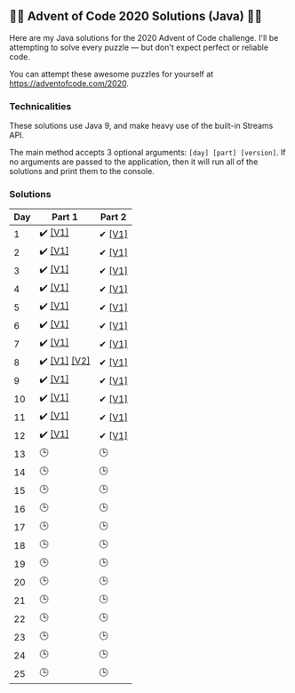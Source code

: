 ## 🎄🎄 Advent of Code 2020 Solutions (Java) 🎄🎄
Here are my Java solutions for the 2020 Advent of Code challenge. I'll be attempting to solve every puzzle — but
 don't expect perfect or reliable code.

You can attempt these awesome puzzles for yourself at https://adventofcode.com/2020.

### Technicalities
These solutions use Java 9, and make heavy use of the built-in Streams API.

The main method accepts 3 optional arguments: `[day] [part] [version]`. If no arguments are passed to the application,
 then it will run all of the solutions and print them to the console.


### Solutions
Day | Part 1 | Part 2
--- | --- | ---
1 | ✔️ [[V1]](src/main/java/uk/oczadly/karl/aoc20/solution/day1/Day1Part1.java) | ✔ [[V1]](src/main/java/uk/oczadly/karl/aoc20/solution/day1/Day1Part2.java)
2 | ✔️ [[V1]](src/main/java/uk/oczadly/karl/aoc20/solution/day2/Day2Part1.java) | ✔ [[V1]](src/main/java/uk/oczadly/karl/aoc20/solution/day2/Day2Part2.java)
3 | ✔️ [[V1]](src/main/java/uk/oczadly/karl/aoc20/solution/day3/Day3Part1.java) | ✔ [[V1]](src/main/java/uk/oczadly/karl/aoc20/solution/day3/Day3Part2.java)
4 | ✔️ [[V1]](src/main/java/uk/oczadly/karl/aoc20/solution/day4/Day4Part1.java) | ✔ [[V1]](src/main/java/uk/oczadly/karl/aoc20/solution/day4/Day4Part2.java)
5 | ✔️ [[V1]](src/main/java/uk/oczadly/karl/aoc20/solution/day5/Day5Part1.java) | ✔ [[V1]](src/main/java/uk/oczadly/karl/aoc20/solution/day5/Day5Part2.java)
6 | ✔️ [[V1]](src/main/java/uk/oczadly/karl/aoc20/solution/day6/Day6Part1.java) | ✔ [[V1]](src/main/java/uk/oczadly/karl/aoc20/solution/day6/Day6Part2.java)
7 | ✔️ [[V1]](src/main/java/uk/oczadly/karl/aoc20/solution/day7/Day7Part1.java)  | ✔ [[V1]](src/main/java/uk/oczadly/karl/aoc20/solution/day7/Day7Part2.java)
8 | ✔️ [[V1]](src/main/java/uk/oczadly/karl/aoc20/solution/day8/Day8Part1.java) [[V2]](src/main/java/uk/oczadly/karl/aoc20/solution/day8/Day8Part1Simple.java) | ✔ [[V1]](src/main/java/uk/oczadly/karl/aoc20/solution/day8/Day8Part2.java)
9 | ✔️ [[V1]](src/main/java/uk/oczadly/karl/aoc20/solution/day9/Day9Part1.java)  | ✔ [[V1]](src/main/java/uk/oczadly/karl/aoc20/solution/day9/Day9Part2.java)
10 | ✔️ [[V1]](src/main/java/uk/oczadly/karl/aoc20/solution/day10/Day10Part1.java)  | ✔ [[V1]](src/main/java/uk/oczadly/karl/aoc20/solution/day10/Day10Part2.java)
11 | ✔️ [[V1]](src/main/java/uk/oczadly/karl/aoc20/solution/day11/Day11Part1.java)  | ✔ [[V1]](src/main/java/uk/oczadly/karl/aoc20/solution/day11/Day11Part2.java)
12 | ✔️ [[V1]](src/main/java/uk/oczadly/karl/aoc20/solution/day12/Day12Part1.java)  | ✔ [[V1]](src/main/java/uk/oczadly/karl/aoc20/solution/day12/Day12Part2.java)
13 | 🕒 | 🕒
14 | 🕒 | 🕒
15 | 🕒 | 🕒
16 | 🕒 | 🕒
17 | 🕒 | 🕒
18 | 🕒 | 🕒
19 | 🕒 | 🕒
20 | 🕒 | 🕒
21 | 🕒 | 🕒
22 | 🕒 | 🕒
23 | 🕒 | 🕒
24 | 🕒 | 🕒
25 | 🕒 | 🕒
